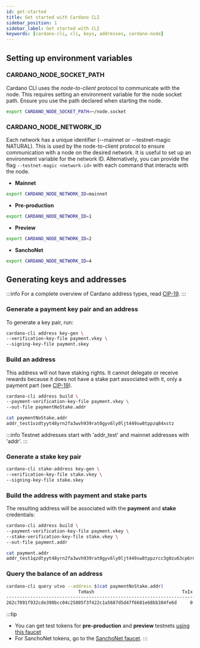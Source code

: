 ```yaml
---
id: get-started
title: Get started with Cardano CLI
sidebar_position: 1
sidebar_label: Get started with CLI
keywords: [cardano-cli, cli, keys, addresses, cardano-node]
---
```


## Setting up environment variables 

### CARDANO_NODE_SOCKET_PATH

Cardano CLI uses the *node-to-client* protocol to communicate with the node. This requires setting an environment variable for the node socket path. Ensure you use the path declared when starting the node.

```bash 
export CARDANO_NODE_SOCKET_PATH=~/node.socket
```

### CARDANO_NODE_NETWORK_ID

Each network has a unique identifier (--mainnet or --testnet-magic NATURAL). This is used by the node-to-client protocol to ensure communication with a node on the desired network. It is useful to set up an environment variable for the network ID. Alternatively, you can provide the flag `--testnet-magic <network-id>` with each command that interacts with the node.  

- **Mainnet**
```bash 
export CARDANO_NODE_NETWORK_ID=mainnet 
```
- **Pre-production**
```bash
export CARDANO_NODE_NETWORK_ID=1
```
- **Preview**
```bash
export CARDANO_NODE_NETWORK_ID=2
```
- **SanchoNet** 
```bash
export CARDANO_NODE_NETWORK_ID=4
```

## Generating keys and addresses

:::info
For a complete overview of Cardano address types, read [CIP-19](https://cips.cardano.org/cips/cip19/).
:::

### Generate a payment key pair and an address

To generate a key pair, run:

```bash
cardano-cli address key-gen \
--verification-key-file payment.vkey \
--signing-key-file payment.skey
```

### Build an address

This address will not have staking rights. It cannot delegate or receive rewards because it does not have a stake part associated with it, only a payment part (see [CIP-19](https://cips.cardano.org/cips/cip19/)).

```bash
cardano-cli address build \
--payment-verification-key-file payment.vkey \
--out-file paymentNoStake.addr
```

```bash
cat paymentNoStake.addr
addr_test1vzdtyyt48yrn2fa3wvh939rat0gyv6ly0ljt449sw8tppzq84xstz
```
:::info
Testnet addresses start with 'addr_test' and mainnet addresses with 'addr'.
:::

### Generate a stake key pair 

```bash
cardano-cli stake-address key-gen \
--verification-key-file stake.vkey \
--signing-key-file stake.skey
```

### Build the address with payment and stake parts

The resulting address will be associated with the **payment** and **stake** credentials:

```bash
cardano-cli address build \
--payment-verification-key-file payment.vkey \
--stake-verification-key-file stake.vkey \
--out-file payment.addr
```

```bash
cat payment.addr
addr_test1qzdtyyt48yrn2fa3wvh939rat0gyv6ly0ljt449sw8tppzrcc3g0zu63cp6rnjumfcadft63x3w8ds4u28z6zlvra4fqy2sm8n
```

### Query the balance of an address 

```bash
cardano-cli query utxo --address $(cat paymentNoStake.addr)
                           TxHash                                 TxIx        Amount
--------------------------------------------------------------------------------------
262c7891f932cde390bcc04c25805f3f422c1a5687d5d47f6681e68bb384fe6d     0        10000000000 lovelace + TxOutDatumNone
```
:::tip
- You can get test tokens for **pre-production** and **preview** testnets [using this faucet](https://docs.cardano.org/cardano-testnets/tools/faucet)
- For SanchoNet tokens, go to the [SanchoNet faucet](https://sancho.network/faucet).
:::


